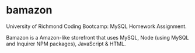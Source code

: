 # bamazon
University of Richmond Coding Bootcamp: MySQL Homework Assignment.

Bamazon is a Amazon-like storefront that uses MySQL, Node (using MySQL and Inquirer NPM packages), JavaScript &amp; HTML.
